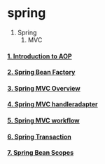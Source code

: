 # spring


1. Spring
    1. MVC


#### [1. Introduction to AOP](https://gist.github.com/PiyushMittl/2c0887a3c9a46ccca9576261a7f0df01)

#### [2. Spring Bean Factory](https://gist.github.com/PiyushMittl/559607a3683b8bbbba81afbc87c874dd)

#### [3. Spring MVC Overview](https://gist.github.com/PiyushMittl/de3547afaccd985dbdeb6848c29d6e1b)

#### [4. Spring MVC handleradapter](https://gist.github.com/PiyushMittl/319e81931fa4c661824831531a69ce2c)

#### [5. Spring MVC workflow](https://gist.github.com/PiyushMittl/02efa5f0c9895e5394f9010b17a17bc1)

#### [6. Spring Transaction](https://gist.github.com/PiyushMittl/396d6d62f984f7e620a86d7bf17c6214)

#### [7. Spring Bean Scopes](https://gist.github.com/PiyushMittl/396d6d62f984f7e620a86d7bf17c6214)

